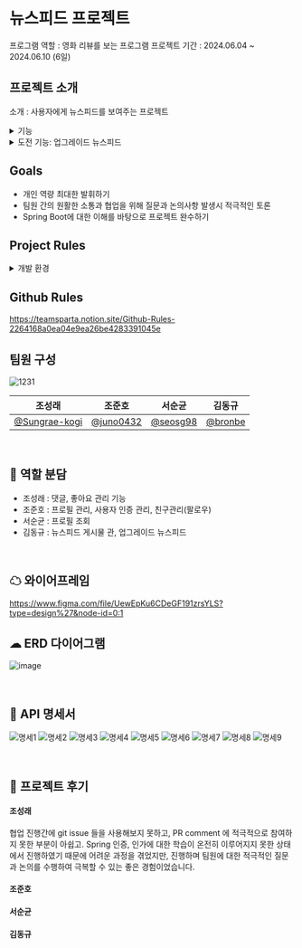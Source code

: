 # 뉴스피드 프로젝트
프로그램 역할 : 영화 리뷰를 보는 프로그램
프로젝트 기간 : 2024.06.04 ~ 2024.06.10 (6일)
<br>

## 프로젝트 소개
소개 : 사용자에게 뉴스피드를 보여주는 프로젝트
<details>
<summary>기능</summary>
  <ul>
  <details>
    <summary>프로필 관리</summary>
      <ul>
        <li>프로필 조회 기능</li>
        <li>프로필 수정 기능</li>
      </ul>
  </details>
  <details>
    <summary>뉴스피드 게시물 관리</summary>
      <ul>
        <li>게시물 작성, 조회, 수정, 삭제 기능</li>
        <li>뉴스피드 조회 기능</li>
      </ul>
  </details>
  <details>
    <summary>사용자 인증</summary>
      <ul>
        <li>회원 가입 기능</li>
        <li>회원 탈퇴 기능</li>
  </details>
  <details>
    <summary>친구 관리</summary>
      <ul>
        <li>친구 추가/삭제 기능</li>
        <li>친구 상태라면, 친구의 게시물을 최신으로 조회</li>
      </ul>
  </details>
  </ul>
</details>
<details>
  <summary>도전 기능: 업그레이드 뉴스피드</summary>
  <ul>
    <details>
      <summary>업그레이드 뉴스피드</summary>
      <ul>
        <li>페이지네이션</li>
        <li>정렬 기능</li>
        <li>기간별 검색 기능</li>
      </ul>
    </details>
    <details>
      <summary>댓글</summary>
        <ul>
          <li>댓글 작성, 조회, 수정, 삭제</li>
          <li>댓글 수정,삭는 댓글의 작성자 혹은 게시글의 작성자만 가능</li>
        </ul>
    </details>
    <details>
      <summary>좋아요</summary>
        <ul>
          <li>게시물 및 댓글 좋아요/ 좋아요 취소 기능</li>
        </ul>
    </details>
  </ul>
</details>

## Goals
* 개인 역량 최대한 발휘하기
* 팀원 간의 원활한 소통과 협업을 위해 질문과 논의사항 발생시 적극적인 토론
* Spring Boot에 대한 이해를 바탕으로 프로젝트 완수하기


## Project Rules
<details>
  <summary>개발 환경</summary>
  <ul>
    <li>Java (JDK version 17)</li>
    <li>Spring</li>
    <li>Intellij</li>
  </ul>
</details>

## Github Rules
https://teamsparta.notion.site/Github-Rules-2264168a0ea04e9ea26be4283391045e


## 팀원 구성
![1231](https://github.com/user-attachments/assets/329d49cf-cf2f-4f39-908d-9e5bff26982a)

| 조성래 | 조준호 | 서순균 | 김동규 |
|:---:|:---:|:---:|:---:|
| [@Sungrae-kogi](https://github.com/Sungrae-kogi) | [@juno0432](https://github.com/juno0432) | [@seosg98](https://github.com/seosg98) | [@bronbe](https://github.com/bronbe) |

<br>


## 🤝 역할 분담
* 조성래 : 댓글, 좋아요 관리 기능
* 조준호 : 프로필 관리, 사용자 인증 관리, 친구관리(팔로우)
* 서순균 : 프로필 조회
* 김동규 : 뉴스피드 게시물 관, 업그레이드 뉴스피드
<br>

## ☁ 와이어프레임
https://www.figma.com/file/UewEpKu6CDeGF191zrsYLS?type=design%27&node-id=0:1

## ☁ ERD 다이어그램
![image](https://github.com/user-attachments/assets/711fc3c8-f7d9-4139-8862-5c804f0aa7f6)

<br>

## 📑 API 명세서
![명세1](https://github.com/user-attachments/assets/f2bcc8b4-b5de-4557-a3da-ba1b33b9f6d4)
![명세2](https://github.com/user-attachments/assets/7f4d2023-e759-46e0-a1d6-c81eabc66f78)
![명세3](https://github.com/user-attachments/assets/c506d124-c263-4259-8ab1-b08cbc0bdaa3)
![명세4](https://github.com/user-attachments/assets/39416d41-41cb-4224-b635-35595ad944a1)
![명세5](https://github.com/user-attachments/assets/2724a85b-cc97-4c09-b78e-4b2692fa3de4)
![명세6](https://github.com/user-attachments/assets/37d73c38-b1df-478c-99fd-f75370c7e397)
![명세7](https://github.com/user-attachments/assets/65c1d0ff-0836-4f84-a516-996822247428)
![명세8](https://github.com/user-attachments/assets/0925dc7e-6ef4-4eee-a176-b522f83f04eb)
![명세9](https://github.com/user-attachments/assets/f55e56b0-3e42-4347-bfae-b86d5e3c7665)

<br>

## 📑 프로젝트 후기

#### 조성래
협업 진행간에 git issue 들을 사용해보지 못하고, PR comment 에 적극적으로 참여하지 못한 부분이 아쉽고.
Spring 인증, 인가에 대한 학습이 온전히 이루어지지 못한 상태에서 진행하였기 때문에 어려운 과정을 겪었지만, 진행하며 
팀원에 대한 적극적인 질문과 논의를 수행하여 극복할 수 있는 좋은 경험이었습니다.

#### 조준호

#### 서순균

#### 김동규


